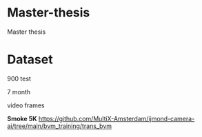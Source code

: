 # Master-thesis
Master thesis

# Dataset

900 test

7 month 

video frames

**Smoke 5K**
https://github.com/MultiX-Amsterdam/ijmond-camera-ai/tree/main/bvm_training/trans_bvm
